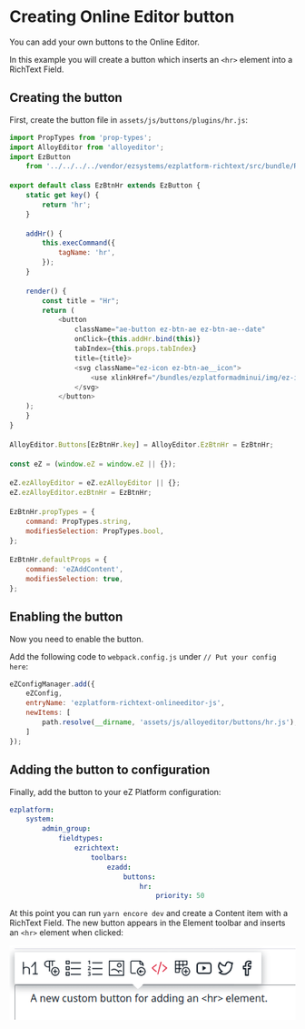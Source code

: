 # Creating Online Editor button

You can add your own buttons to the Online Editor.

In this example you will create a button which inserts an `<hr>` element into a RichText Field.

## Creating the button

First, create the button file in `assets/js/buttons/plugins/hr.js`:

``` js
import PropTypes from 'prop-types';
import AlloyEditor from 'alloyeditor';
import EzButton
    from '../../../../vendor/ezsystems/ezplatform-richtext/src/bundle/Resources/public/js/OnlineEditor/buttons/base/ez-button.js';

export default class EzBtnHr extends EzButton {
    static get key() {
        return 'hr';
    }

    addHr() {
        this.execCommand({
            tagName: 'hr',
        });
    }

    render() {
        const title = "Hr";
        return (
            <button
                className="ae-button ez-btn-ae ez-btn-ae--date"
                onClick={this.addHr.bind(this)}
                tabIndex={this.props.tabIndex}
                title={title}>
                <svg className="ez-icon ez-btn-ae__icon">
                    <use xlinkHref="/bundles/ezplatformadminui/img/ez-icons.svg#tag" />
                </svg>
            </button>
    );
    }
}

AlloyEditor.Buttons[EzBtnHr.key] = AlloyEditor.EzBtnHr = EzBtnHr;

const eZ = (window.eZ = window.eZ || {});

eZ.ezAlloyEditor = eZ.ezAlloyEditor || {};
eZ.ezAlloyEditor.ezBtnHr = EzBtnHr;

EzBtnHr.propTypes = {
    command: PropTypes.string,
    modifiesSelection: PropTypes.bool,
};

EzBtnHr.defaultProps = {
    command: 'eZAddContent',
    modifiesSelection: true,
};
```

## Enabling the button

Now you need to enable the button.

Add the following code to `webpack.config.js` under `// Put your config here`:

``` js
eZConfigManager.add({
    eZConfig,
    entryName: 'ezplatform-richtext-onlineeditor-js',
    newItems: [
        path.resolve(__dirname, 'assets/js/alloyeditor/buttons/hr.js'),
    ]
});
```

## Adding the button to configuration

Finally, add the button to your eZ Platform configuration:

``` yaml
ezplatform:
    system:
        admin_group:
            fieldtypes:
                ezrichtext:
                    toolbars:
                        ezadd:
                            buttons:
                                hr:
                                    priority: 50
```

At this point you can run `yarn encore dev` and create a Content item with a RichText Field.
The new button appears in the Element toolbar and inserts an `<hr>` element when clicked:

![Custom button inserting an `<hr>` into RichText](img/oe_custom_button.png)
